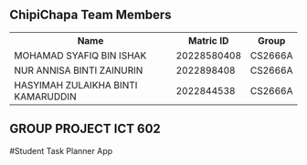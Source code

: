 
</head>
<body>

<h2>ChipiChapa Team Members</h2>

<table>
  <tr>
    <th>Name</th>
    <th>Matric ID</th>
    <th>Group</th>
  </tr>
  <tr>
    <td>MOHAMAD SYAFIQ BIN ISHAK</td>
    <td>20228580408</td>
    <td>CS2666A</td>
  </tr>
  <tr>
    <td>NUR ANNISA BINTI ZAINURIN </td>
    <td>2022898408</td>
    <td>CS2666A</td>
  </tr>
  <tr>
    <td>HASYIMAH ZULAIKHA BINTI KAMARUDDIN</td>
    <td>2022844538</td>
    <td>CS2666A</td>
  </tr>
</table>
</body>

## GROUP PROJECT ICT 602

#Student Task Planner App
